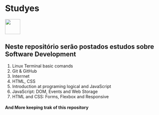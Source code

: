 # Studyes

<div>
<img width="50px" heigth="20px" src="https://i.pinimg.com/474x/07/b9/fa/07b9fa961e54bac7b1b3c786a3e2306d--tobe-cat-lovers.jpg">

</div>

## Neste repositório serão postados estudos sobre Software Development

1. Linux Terminal basic comands
2. Git & GitHub
3. Interrnet
4. HTML, CSS
5. Introduction at programing logical and JavaScript
6. JavaScript: DOM, Events and Web Storage
7. HTML and CSS: Forms, Flexbox and Responsive

#### And More keeping trak of this repository
